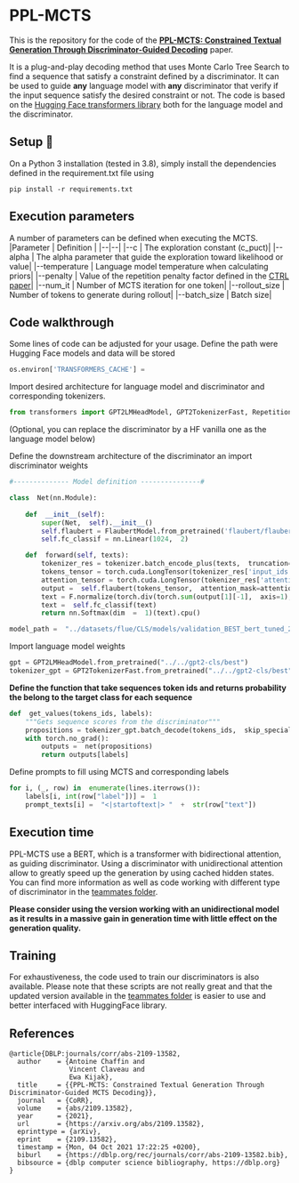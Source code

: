 # PPL-MCTS
This is the repository for the code of the **[PPL-MCTS: Constrained Textual Generation Through Discriminator-Guided Decoding](https://arxiv.org/pdf/2109.13582.pdf)** paper.

It is a plug-and-play decoding method that uses Monte Carlo Tree Search to find a sequence that satisfy a constraint defined by a discriminator. It can be used to guide **any** language model with **any** discriminator that verify if the input sequence satisfy the desired constraint or not.
The code is based on the [Hugging Face transformers library](https://huggingface.co/docs/transformers/index) both for the language model and the discriminator.
## Setup :wrench:
On a Python 3 installation (tested in 3.8), simply install the dependencies defined in the requirement.txt file using

    pip install -r requirements.txt
## Execution parameters
A number of parameters can be defined when executing the MCTS.
|Parameter | Definition |
|--|--|
|\-\-c   |  The exploration constant (c_puct)|
|\-\-alpha   |  The alpha parameter that guide the exploration toward likelihood or value|
|\-\-temperature  |  Language model temperature when calculating priors|
|\-\-penalty   |  Value of the repetition penalty factor defined in the [CTRL paper](https://arxiv.org/abs/1909.05858)|
|\-\-num_it  |  Number of MCTS iteration for one token|
|\-\-rollout_size  |  Number of tokens to generate during rollout|
|\-\-batch_size  |  Batch size|

## Code walkthrough
Some lines of code can be adjusted for your usage.
Define the path were Hugging Face models and data will be stored
```python
os.environ['TRANSFORMERS_CACHE'] =
```
Import desired architecture for language model and discriminator and corresponding tokenizers.
```python
from transformers import GPT2LMHeadModel, GPT2TokenizerFast, RepetitionPenaltyLogitsProcessor, FlaubertTokenizer, FlaubertModel
```
(Optional, you can replace the discriminator by a HF vanilla one as the language model below)

Define the downstream architecture of the discriminator an import discriminator weights
```python
#-------------- Model definition ---------------#

class  Net(nn.Module):
	
	def  __init__(self):
		super(Net,  self).__init__()
		self.flaubert = FlaubertModel.from_pretrained('flaubert/flaubert_large_cased',  		output_hidden_states=True)
		self.fc_classif = nn.Linear(1024,  2)

	def  forward(self, texts):
		tokenizer_res = tokenizer.batch_encode_plus(texts,  truncation=True,  max_length=512,  padding='longest')
		tokens_tensor = torch.cuda.LongTensor(tokenizer_res['input_ids'])
		attention_tensor = torch.cuda.LongTensor(tokenizer_res['attention_mask'])
		output =  self.flaubert(tokens_tensor,  attention_mask=attention_tensor)
		text = F.normalize(torch.div(torch.sum(output[1][-1],  axis=1),torch.unsqueeze(torch.sum(attention_tensor,  axis=1),1)))
		text =  self.fc_classif(text)
		return nn.Softmax(dim  =  1)(text).cpu()

model_path =  "../datasets/flue/CLS/models/validation_BEST_bert_tuned_2021_08_19-17_58_19.pth"
```
Import language model weights
```python
gpt = GPT2LMHeadModel.from_pretrained("../../gpt2-cls/best")
tokenizer_gpt = GPT2TokenizerFast.from_pretrained("../../gpt2-cls/best")
```
**Define the function that take sequences token ids and returns probability the belong to the target class for each sequence**
```python
def  get_values(tokens_ids, labels):
	"""Gets sequence scores from the discriminator"""
	propositions = tokenizer_gpt.batch_decode(tokens_ids,  skip_special_tokens=True,  clean_up_tokenization_spaces=True)
	with torch.no_grad():
		outputs =  net(propositions)
		return outputs[labels]
```
Define prompts to fill using MCTS and corresponding labels
```python
for i, (_, row) in  enumerate(lines.iterrows()):
	labels[i, int(row["label"])] =  1
	prompt_texts[i] =  "<|startoftext|> "  +  str(row["text"])
```
## Execution time
PPL-MCTS use a BERT, which is a transformer with bidirectional attention, as guiding discriminator. Using a discriminator with unidirectional attention allow to greatly speed up the generation by using cached hidden states. 
You can find more information as well as code working with different type of discriminator in the [teammates folder](https://github.com/NohTow/PPL-MCTS/tree/main/teammates).

**Please consider using the version working with an unidirectional model as it results in a massive gain in generation time with little effect on the generation quality.**

## Training
For exhaustiveness, the code used to train our discriminators is also available. Please note that these scripts are not really great and that the updated version available in the [teammates folder](https://github.com/NohTow/PPL-MCTS/tree/main/teammates) is easier to use and better interfaced with HuggingFace library. 


## References
```
@article{DBLP:journals/corr/abs-2109-13582,
  author    = {Antoine Chaffin and
               Vincent Claveau and
               Ewa Kijak},
  title     = {{PPL-MCTS: Constrained Textual Generation Through Discriminator-Guided MCTS Decoding}},
  journal   = {CoRR},
  volume    = {abs/2109.13582},
  year      = {2021},
  url       = {https://arxiv.org/abs/2109.13582},
  eprinttype = {arXiv},
  eprint    = {2109.13582},
  timestamp = {Mon, 04 Oct 2021 17:22:25 +0200},
  biburl    = {https://dblp.org/rec/journals/corr/abs-2109-13582.bib},
  bibsource = {dblp computer science bibliography, https://dblp.org}
}

```
